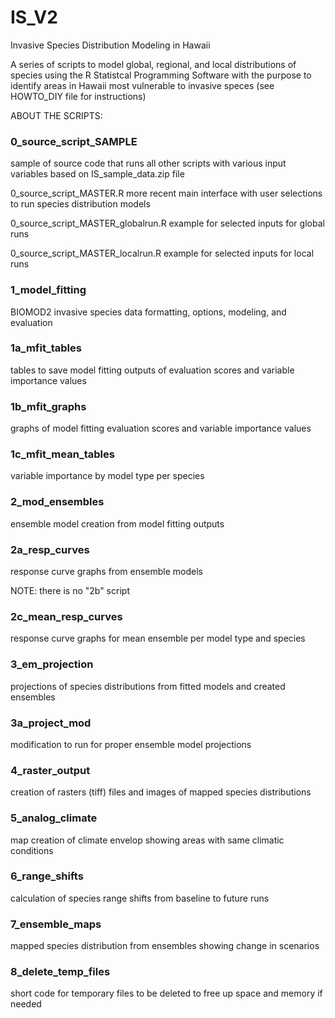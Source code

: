 # IS_V2
Invasive Species Distribution Modeling in Hawaii

A series of scripts to model global, regional, and local distributions of species using the R Statistcal Programming Software with the purpose to identify areas in Hawaii most vulnerable to invasive speces (see HOWTO_DIY file for instructions)

ABOUT THE SCRIPTS:
### 0_source_script_SAMPLE ###
sample of source code that runs all other scripts with various input variables based on IS_sample_data.zip file

0_source_script_MASTER.R more recent main interface with user selections to run species distribution models

0_source_script_MASTER_globalrun.R example for selected inputs for global runs

0_source_script_MASTER_localrun.R example for selected inputs for local runs

### 1_model_fitting ###
BIOMOD2 invasive species data formatting, options, modeling, and evaluation 

### 1a_mfit_tables ###
tables to save model fitting outputs of evaluation scores and variable importance values

### 1b_mfit_graphs ###
graphs of model fitting evaluation scores and variable importance values

### 1c_mfit_mean_tables ###
variable importance by model type per species

### 2_mod_ensembles ###
ensemble model creation from model fitting outputs

### 2a_resp_curves ###
response curve graphs from ensemble models

NOTE: there is no "2b" script

### 2c_mean_resp_curves ###
response curve graphs for mean ensemble per model type and species

### 3_em_projection ###
projections of species distributions from fitted models and created ensembles

### 3a_project_mod ###
modification to run for proper ensemble model projections

### 4_raster_output ###
creation of rasters (tiff) files and images of mapped species distributions

### 5_analog_climate ###
map creation of climate envelop showing areas with same climatic conditions

### 6_range_shifts ###
calculation of species range shifts from baseline to future runs

### 7_ensemble_maps ###
mapped species distribution from ensembles showing change in scenarios

### 8_delete_temp_files ###
short code for temporary files to be deleted to free up space and memory if needed
